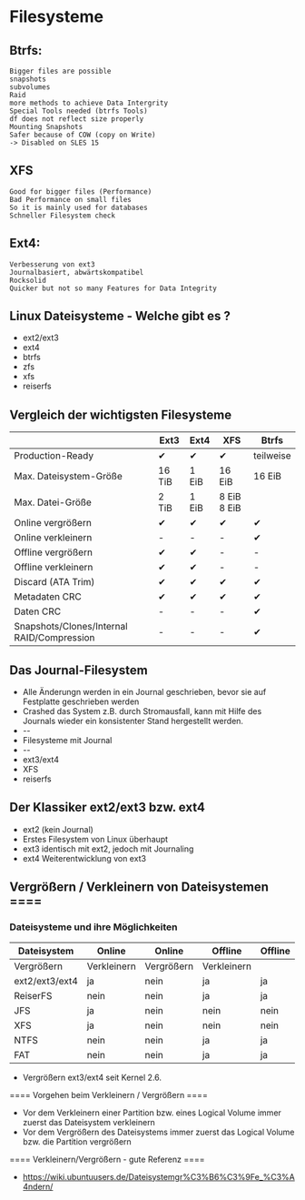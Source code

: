 # Filesysteme 

## Btrfs:

```
Bigger files are possible
snapshots 
subvolumes
Raid
more methods to achieve Data Intergrity
Special Tools needed (btrfs Tools)
df does not reflect size properly 
Mounting Snapshots
Safer because of COW (copy on Write)
-> Disabled on SLES 15 
```

## XFS 

```
Good for bigger files (Performance)
Bad Performance on small files
So it is mainly used for databases 
Schneller Filesystem check
```

## Ext4:

```
Verbesserung von ext3
Journalbasiert, abwärtskompatibel
Rocksolid 
Quicker but not so many Features for Data Integrity 
```

## Linux Dateisysteme - Welche gibt es ? 

  * ext2/ext3 
  * ext4
  * btrfs 
  * zfs 
  * xfs 
  * reiserfs 

## Vergleich der wichtigsten Filesysteme 

| | Ext3 | Ext4 | XFS | Btrfs |
| --- | ------ | ---- | --- | ----- | 
|Production-Ready|  ✔|  ✔|  ✔|teilweise|
|Max. Dateisystem-Größe|	16 TiB|	1 EiB|	16 EiB|	16 EiB|
|Max. Datei-Größe|	2 TiB|	1 EiB|	8 EiB	8 EiB|
|Online vergrößern|  ✔|   ✔|  ✔|  ✔|
|Online verkleinern|  -|  -|  -|  ✔|
|Offline vergrößern|  ✔|  ✔|  -|  -|
|Offline verkleinern|  ✔|  ✔| -|  -|
|Discard (ATA Trim)|  ✔|  ✔|  ✔|  ✔|
|Metadaten CRC|  ✔|  ✔|  ✔|  ✔|
|Daten CRC|  -|  -|  -|  ✔|
|Snapshots/Clones/Internal RAID/Compression|  -|  -|  -|  ✔|


## Das Journal-Filesystem 

  * Alle Änderungn werden in ein Journal geschrieben, bevor sie auf Festplatte geschrieben werden 
  * Crashed das System z.B. durch Stromausfall, kann mit Hilfe des Journals wieder ein konsistenter Stand hergestellt werden. 
  * --
  * Filesysteme mit Journal 
  * --
  * ext3/ext4
  * XFS 
  * reiserfs 

## Der Klassiker ext2/ext3 bzw. ext4 

  * ext2 (kein Journal) 
  * Erstes Filesystem von Linux überhaupt 
  * ext3 identisch mit ext2, jedoch mit Journaling 
  * ext4 Weiterentwicklung von ext3

##  Vergrößern / Verkleinern von Dateisystemen ====

### Dateisysteme und ihre Möglichkeiten 

| Dateisystem | Online | Online | Offline | Offline |
| ---  | --- |  --- | --- | --- |
| Vergrößern | Verkleinern | Vergrößern | Verkleinern |
| ext2/ext3/ext4 |  ja|  nein|  ja|  ja|
| ReiserFS |  nein|  nein|  ja|  ja|
| JFS |  ja|  nein|  nein|  nein|
| XFS |	 ja|  nein|  nein|  nein|
| NTFS |  nein|  nein|  ja|  ja|
| FAT |  nein|  nein|  ja|  ja|

* Vergrößern ext3/ext4 seit Kernel 2.6.

==== Vorgehen beim Verkleinern / Vergrößern ====

  * Vor dem Verkleinern einer Partition bzw. eines Logical Volume immer zuerst das Dateisystem verkleinern
  * Vor dem Vergrößern des Dateisystems immer zuerst das Logical Volume bzw. die Partition vergrößern

==== Verkleinern/Vergrößern - gute Referenz ====

  * https://wiki.ubuntuusers.de/Dateisystemgr%C3%B6%C3%9Fe_%C3%A4ndern/

